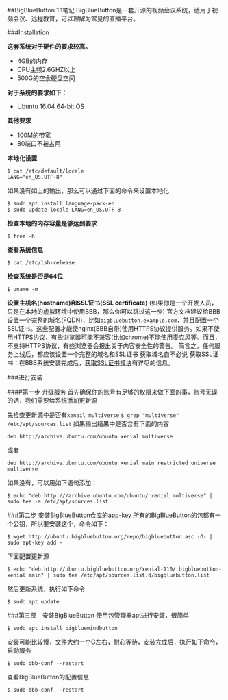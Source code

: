 ##BigBlueButton 1.1笔记
BigBlueButton是一套开源的视频会议系统，适用于视频会议、远程教育，可以理解为常见的直播平台。

###Installation

**这套系统对于硬件的要求较高。**
- 4GB的内存
- CPU主频2.6GHZ以上
- 500G的空余硬盘空间

**对于系统的要求如下：**
- Ubuntu 16.04 64-bit OS

**其他要求**
- 100M的带宽
- 80端口不被占用

**本地化设置**
```shell
$ cat /etc/default/locale
LANG="en_US.UTF-8"
```
如果没有如上的输出，那么可以通过下面的命令来设置本地化
``` shell
$ sudo apt install language-pack-en
$ sudo update-locale LANG=en_US.UTF-8
```
**检查本地的内存容量是够达到要求**
```
$ free -h
```
**查看系统信息**
```
$ cat /etc/lsb-release
```
**检查系统是否是64位**
```
$ uname -m
```

**设置主机名(hostname)和SSL证书(SSL certificate)**
(如果你是一个开发人员，只是在本地的虚拟环境中使用BBB，那么你可以跳过这一步)
官方文档建议给BBB设置一个完整的域名(FQDN)，比如`bigbluebutton.example.com`，并且配置一个SSL证书。这些配置才能使nginx(BBB自带)使用HTTPS协议提供服务。如果不使用HTTPS协议，有些浏览器可能不兼容(比如chrome)不能使用麦克风等。而且，不支持HTTPS协议，有些浏览器会报出关于内容安全性的警告。
简言之，任何服务上线后，都应该设置一个完整的域名和SSL证书
获取域名自不必说
获取SSL证书：在BBB系统安装完成后，[获取SSL证书模块](http://docs.bigbluebutton.org/install/install.html#obtain-an-ssl-certificate)有详尽的信息。

###进行安装

####第一步 升级服务
首先确保你的账号有足够的权限来做下面的事，账号无误的话，我们需要给系统添加更新源

先检查更新源中是否有`xenail multiverse`
`$ grep "multiverse" /etc/apt/sources.list`
如果输出结果中是否含有下面的内容
```
deb http://archive.ubuntu.com/ubuntu xenial multiverse
```
或者
```
deb http://archive.ubuntu.com/ubuntu xenial main restricted universe multiverse
```

如果没有，可以用如下语句添加：

```
$ echo "deb http:///archive.ubuntu.com/ubuntu/ xenial multiverse" | sudo tee -a /etc/apt/sources.list
```

###第二步 安装BigBlueButton仓库的app-key
所有的BigBlueButton的包都有一个公钥，所以要安装这个，命令如下：
```
$ wget http://ubuntu.bigbluebutton.org/repo/bigbluebutton.asc -O- | sudo apt-key add -
```
下面配置更新源
```
$ echo "deb http://ubuntu.bigbluebutton.org/xenial-110/ bigbluebutton-xenial main" | sudo tee /etc/apt/sources.list.d/bigbluebutton.list
```
然后更新系统，执行如下命令
```
$ sudo apt update
```

###第三部　安装BigBlueButton
使用包管理器apt进行安装，很简单
```
$ sudo apt install bigbluemindbutton
```
安装可能比较慢，文件大约一个G左右，耐心等待，安装完成后，执行如下命令，启动服务
```
$ sudo bbb-conf --restart
```
查看BigBlueButton的配置信息
```
$ sudo bbb-conf --restart
```
